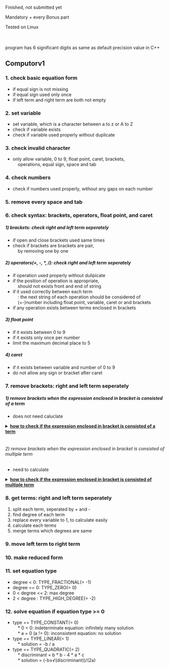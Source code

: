 Finished, not submitted yet

Mandatory + every Bonus part

Tested on Linux

<br>
<br>
program has 6 significant digits as same as default precision value in C++<br>

## Computorv1

### 1. check basic equation form

- if equal sign is not missing<br>
- if equal sign used only once<br>
- if left term and right term are both not empty<br>

### 2. set variable

- set variable, which is a character between a to z or A to Z<br>
- check if variable exists<br>
- check if variable used properly without duplicate<br>

### 3. check invalid character

- only allow variable, 0 to 9, float point, caret, brackets,<br>
&nbsp;&nbsp;&nbsp;&nbsp;operations, equal sign, space and tab<br>

### 4. check numbers

- check if numbers used properly, without any gaps on each number<br>

### 5. remove every space and tab

### 6. check syntax: brackets, operators, float point, and caret

##### 1) brackets: check right and left term seperately
- if open and close brackets used same times<br>
- check if brackets are brackets are pair,<br>
&nbsp;&nbsp;&nbsp;&nbsp;by removing one by one<br>
##### 2) operators(+, -, *, /): check right and left term seperately
- if operation used properly without dulipicate<br>
- if the position of operation is appropriate,<br>
&nbsp;&nbsp;&nbsp;&nbsp;should not exists front and end of string<br>
- if it used correctly between each term<br>
&nbsp;&nbsp;&nbsp;&nbsp;: the next string of each operation should be considered of<br>
&nbsp;&nbsp;&nbsp;&nbsp;(+-)number including float point, variable, caret or and brackets<br>
- if any operation exists between terms enclosed in brackets<br>
##### 3) float point
- if it exists between 0 to 9<br>
- if it exists only once per number<br>
- limit the maximum decimal place to 5<br>
##### 4) caret
- if it exists between variable and number of 0 to 9<br>
- do not allow any sign or bracket after caret<br>

### 7. remove brackets: right and left term seperately
##### 1) remove brackets when the expression enclosed in bracket is consisted of a term
- does not need caluclate<br>
<details>
<summary><b><ins>how to check if the expression enclosed in bracket is consisted of a term<br></ins></b></summary>
- void Parse::remove_bracket_one_term(std::string &str)<br>
<br>

##### 1. find start and end index of open and close bracket,<br> split string to 3 part, s[FRONT], s[BRACKET], and s[BACK]

		```	
			ex. 1+2-(-3)+4 → s[FRONT] = "1+2-"
					s[BRACET] = "-3"
					s[BACK] = "+4"
		```
##### 2. check s[BRACKET] string, using split_term()
##### 3. if size of returned std::vector<std::string> is 1 : remove brackets<br>
- check last of s[FRONT] and first of s[BRACKET] to determinate sign<br>
&nbsp;&nbsp;&nbsp;&nbsp;1) s[FRONT][s[FRONT].length() - 1] == '+'<br>
- if (s[BRACKET] == '+'): result sign is +<br>
&nbsp;&nbsp;&nbsp;&nbsp;: remove last character of s[FRONT]<br>
- else if (s[BRACKET] == '-'): result sign is -<br>
&nbsp;&nbsp;: remove last character of s[FRONT]<br>
- else: result sign is is +, do not remove anything<br>
&nbsp;&nbsp;&nbsp;&nbsp;2) s[FRONT][s[FRONT].length() - 1] == '-'<br>
- if (s[BRACKET] == '+'): result sign is is -<br>
&nbsp;&nbsp;: remove first charactor of s[BRACKET]<br>
- else if (s[BRACKET] == '-'): result sign is +<br>
&nbsp;&nbsp;: remove first charactor of s[BRACKET],<br>
&nbsp;&nbsp;remove last vcharactor of s[FRONT], s[FRONT] += '+'<br>
- else: result sign is -, do not remove anything<br>
##### 4. else: find next bracket and repeat<br>
<br>
</details>
<br>

###### 2) remove brackets when the expression enclosed in bracket is consisted of multiple term
- need to calculate<br>
<details>
<summary><b><ins>how to check if the expression enclosed in bracket is consisted of multiple term<br></ins></b></summary>
- void Parse::remove_bracket_multiple_term(std::string &str)<br>

##### 1. find start and end index of open and close bracket,<br> split string to 3 part, s[FRONT], s[BRACKET], and s[BACK]

```	
	ex1. 1+2*3*(4-x)*(5+x)*6 → s[FRONT] = "1+2*3*("
				s[BRACET] = "4-x"
				s[BACK] = "*(5+x)*6"
	ex2. 1-(2+x)*3 → s[FRONT] = "1-("
			s[BRACET] = "2+x"
			s[BACK] = "*3"
```
##### 2. find term and degree of s[BRACKET] string, using get_term()<br> : each term and degree is saved on<br> std::pair<std::vector<std::string>, std::vector<float>>

```
	s[BRACKET] = "4-x"
		→ term: pair<std::vector<std::string>, std::vector<float>>.first
			: {"4", "-1"}
		→ degree: pair<std::vector<std::string>, std::vector<float>>.second
			: {0, 1}
```
##### 3. check * and / operation from s[FRONT],<br> update s[FRONT], std::pair<std::vector<std::string>, std::vector<float>>
- if s[FRONT] ends with "+(" or "-("<br>
&nbsp;&nbsp;: remove last character of s[FRONT], s[FRONT] *= "1*"<br>

	```
		ex2. s[FRONT] = "1-("
			→ s[FRONT] = "1-1*"
	```

                        - else: remove last character of s[FRONT]<br>

	```
		ex1. s[FRONT] = "1+2*3("
			→ s[FRONT] = "1+2*3"
	```

- find * or / from s[FRONT]<br>
&nbsp;&nbsp;&nbsp;&nbsp;* make tmp for coefficient of '*' or '/'<br>
&nbsp;&nbsp;&nbsp;&nbsp;* make std::pair<std::vector<std::string>, std::vector<float>><br>
&nbsp;&nbsp;&nbsp;&nbsp;for tmp's term and degree<br>
&nbsp;&nbsp;&nbsp;&nbsp;* find tmp's term and degree using get_term()<br>
&nbsp;&nbsp;&nbsp;&nbsp;* if s[FRONT][s[FRONT].length() -1] is '*'<br>
&nbsp;&nbsp;&nbsp;&nbsp;&nbsp;&nbsp;⋅ update original term[i] to original term[i] * tmp term[j]<br>
&nbsp;&nbsp;&nbsp;&nbsp;&nbsp;&nbsp;⋅ update original degree[i] to original degree[i] + tmp degree[j]<br>
&nbsp;&nbsp;&nbsp;&nbsp;* if s[FRONT][s[FRONT].length() -1] is '/'<br>
&nbsp;&nbsp;&nbsp;&nbsp;&nbsp;&nbsp;⋅ check each original degree is 0,<br>
&nbsp;&nbsp;&nbsp;&nbsp;&nbsp;&nbsp;because this program does not support calculating<br>
&nbsp;&nbsp;&nbsp;&nbsp;&nbsp;&nbsp;expressions with variables in the denominator.<br>
&nbsp;&nbsp;&nbsp;&nbsp;&nbsp;&nbsp;⋅ make nb to store every term's coefficient<br>
&nbsp;&nbsp;&nbsp;&nbsp;&nbsp;&nbsp;⋅ if nb is not 0, replace original term and degree<br>
&nbsp;&nbsp;&nbsp;&nbsp;&nbsp;&nbsp;to tmp term and degree<br>
&nbsp;&nbsp;&nbsp;&nbsp;&nbsp;&nbsp;⋅ update original term[i] to original term[i] / nb<br>
&nbsp;&nbsp;&nbsp;&nbsp;* remove tmp from s[FRONT]<br>
&nbsp;&nbsp;&nbsp;&nbsp;* repeat until s[FRONT][s[FRONT].length() - 1] is not '*' nor '/'<br>

##### 4. check * and / operation from s[BACK],<br> update s[BACK], std::pair<std::vector<std::string>, std::vector<float>>
- if s[BACK] starts with "*(" or "/("<br>
&nbsp;&nbsp;make tmp for string enclosed in brackets, in front of s[BACK]<br>
&nbsp;&nbsp;&nbsp;&nbsp;* make std::pair<std::vector<std::string>, std::vector<float>><br>
&nbsp;&nbsp;&nbsp;&nbsp;for tmp's term and degree<br>
&nbsp;&nbsp;&nbsp;&nbsp;* find tmp's term and degree using get_term()<br>
&nbsp;&nbsp;&nbsp;&nbsp;* if s[BACK][0] is '*'<br>
&nbsp;&nbsp;&nbsp;&nbsp;&nbsp;&nbsp;⋅ update original term[i] to original term[i] * tmp term[j]<br>
&nbsp;&nbsp;&nbsp;&nbsp;&nbsp;&nbsp;⋅ update original degree[i] to original degree[i] + tmp degree[j]<br>
&nbsp;&nbsp;&nbsp;&nbsp;* if s[BACK][0] is '/'<br>
&nbsp;&nbsp;&nbsp;&nbsp;&nbsp;&nbsp;⋅ check each tmp degree is 0,<br>
&nbsp;&nbsp;&nbsp;&nbsp;&nbsp;&nbsp;because this program does not support calculating<br>
&nbsp;&nbsp;&nbsp;&nbsp;&nbsp;&nbsp;expressions with variables in the denominator.<br>
&nbsp;&nbsp;&nbsp;&nbsp;&nbsp;&nbsp;⋅ when i > 0, do tmp term[0] = tmp term[0] * tmp term[i]<br>
&nbsp;&nbsp;&nbsp;&nbsp;&nbsp;&nbsp;to  store every term's coefficient<br>
&nbsp;&nbsp;&nbsp;&nbsp;&nbsp;&nbsp;⋅ update original term[i] to original term[i] / tmp term[0]<br>
&nbsp;&nbsp;&nbsp;&nbsp;* remove tmp from s[BACK]<br>
&nbsp;&nbsp;&nbsp;&nbsp;* repeat until s[BACK][0] is not '*' nor '/'<br>
- if s[BACK] is '*' or '/'<br>
&nbsp;&nbsp;: do same step as above, but tmp is coefficient of '*' or '/'<br>
##### 5. make new s[BRACKET] string using updated term and degree<br>
##### 6. change entire string to updated s[FRONT], s[BRACKET], s[BACK]<br>
##### 7. repeat until str.find(")") == std::string::npos <br>
<br>
</details>

### 8. get terms: right and left term seperately

1) split each term, seperated by + and -<br>
2) find degree of each term<br>
3) replace every variable to 1, to calculate easily<br>
4) calculate each terms<br>
5) merge terms which degrees are same<br>

### 9. move left term to right term

### 10. make reduced form

### 11. set equation type

- degree < 0: TYPE_FRACTIONAL(= -1)<br>
- degree == 0: TYPE_ZERO(= 0)<br>
- 0 < degree <= 2: max degree<br>
- 2 < degree : TYPE_HIGH_DEGREE(= -2)<br>

### 12. solve equation if equation type >= 0
- type == TYPE_CONSTANT(= 0)<br>
&nbsp;&nbsp;&nbsp;&nbsp;* 0 = 0: indeterminate equation: infinitely many solution<br>
&nbsp;&nbsp;&nbsp;&nbsp;* a = 0 (a != 0): inconsistent equation: no solution<br>
- type == TYPE_LINEAR(= 1)<br>
&nbsp;&nbsp;&nbsp;&nbsp;* solution = -b / a<br>
- type == TYPE_QUADRATIC(= 2)<br>
&nbsp;&nbsp;&nbsp;&nbsp;* discriminant = b * b - 4 * a * c<br>
&nbsp;&nbsp;&nbsp;&nbsp;* solution = (-b±√(discriminant))/(2a)<br>
<br>